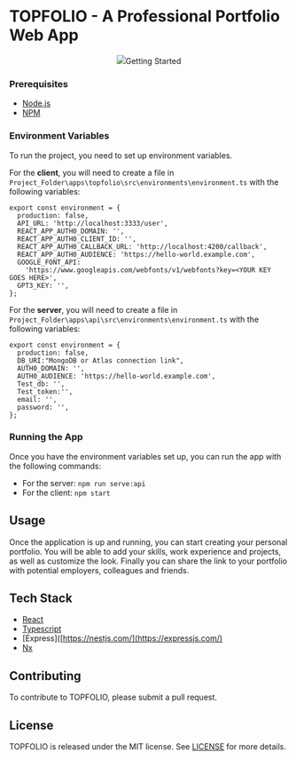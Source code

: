 # TOPFOLIO - A Professional Portfolio Web App

<p align="center">
  <img src="images/logoTF.png>
</p>

TOPFOLIO is a web app that helps professionals create their personal portfolios, showcase their skills, work experience and projects they've worked on.

## Getting Started

### Prerequisites

* [Node.js](https://nodejs.org/en/)
* [NPM](https://www.npmjs.com/)

### Environment Variables

To run the project, you need to set up environment variables. 

For the **client**, you will need to create a file in `Project_Folder\apps\topfolio\src\environments\environment.ts` with the following variables:
```
export const environment = {
  production: false,
  API_URL: 'http://localhost:3333/user',
  REACT_APP_AUTH0_DOMAIN: '',
  REACT_APP_AUTH0_CLIENT_ID: '',
  REACT_APP_AUTH0_CALLBACK_URL: 'http://localhost:4200/callback',
  REACT_APP_AUTH0_AUDIENCE: 'https://hello-world.example.com',
  GOOGLE_FONT_API:
    'https://www.googleapis.com/webfonts/v1/webfonts?key=<YOUR KEY GOES HERE>',
  GPT3_KEY: '',
};
```
For the **server**, you will need to create a file in `Project_Folder\apps\api\src\environments\environment.ts` with the following variables:
```
export const environment = {
  production: false,
  DB_URI:"MongoDB or Atlas connection link",
  AUTH0_DOMAIN: '',
  AUTH0_AUDIENCE: 'https://hello-world.example.com',
  Test_db: '',
  Test_token:'',
  email: '',
  password: '',
};
```


### Running the App

Once you have the environment variables set up, you can run the app with the following commands: 

* For the server: `npm run serve:api`
* For the client: `npm start`

## Usage

Once the application is up and running, you can start creating your personal portfolio. You will be able to add your skills, work experience and projects, as well as customize the look. Finally you can share the link to your portfolio with potential employers, colleagues and friends.

## Tech Stack

* [React](https://reactjs.org/)
* [Typescript](https://www.typescriptlang.org/)
* [Express]([https://nestjs.com/](https://expressjs.com/)
* [Nx](https://nx.dev/)

## Contributing

To contribute to TOPFOLIO, please submit a pull request.

## License

TOPFOLIO is released under the MIT license. See [LICENSE](LICENSE) for more details.
